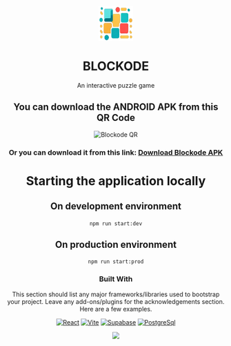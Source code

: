 <!-- PROJECT LOGO -->
<br />
<div align="center">
  <a href="https://github.com/HamzaKhan9/Blockode_FYP">
    <img src="src/assets/blocklyLogo.png" alt="Logo" width="80" height="80">
  </a>

  <h1 align="center">BLOCKODE</h3>

  <p align="center">
    An interactive puzzle game
    <br />
  </p>


## You can download the ANDROID APK from this QR Code

<img src="https://dxmteygfbfqfnzllymfe.supabase.co/storage/v1/object/public/default//blockode-qr.jpeg" alt="Blockode QR" width="200"/>

### Or you can download it from this link: [Download Blockode APK](https://expo.dev/artifacts/eas/tB7Mspvj9iJE5mvSpw5faV.apk)

# Starting the application locally

## On development environment

`npm run start:dev`

## On production environment

`npm run start:prod`

### Built With

This section should list any major frameworks/libraries used to bootstrap your project. Leave any add-ons/plugins for the acknowledgements section. Here are a few examples.

[![React][React.js]][React-url]
[![Vite][Vite.dev]][Vite-url]
[![Supabase][Supabase.js]][Supabase-url]
[![PostgreSql][PostgreSql.org]][PostgreSql-url]

<div>
    <img src="https://readme-typing-svg.demolab.com/?pause=1&size=50&color=f75c7e&center=True&width=1200&height=120&vCenter=True&lines=Click+the+⭐+Star+please .;Any+questions+can+be+asked+in+Issue." />
</div>

</div>

<!-- MARKDOWN LINKS & IMAGES -->
<!-- https://www.markdownguide.org/basic-syntax/#reference-style-links -->
[contributors-shield]: https://img.shields.io/github/contributors/othneildrew/Best-README-Template.svg?style=for-the-badge
[contributors-url]: https://github.com/othneildrew/Best-README-Template/graphs/contributors
[forks-shield]: https://img.shields.io/github/forks/othneildrew/Best-README-Template.svg?style=for-the-badge
[forks-url]: https://github.com/othneildrew/Best-README-Template/network/members
[stars-shield]: https://img.shields.io/github/stars/othneildrew/Best-README-Template.svg?style=for-the-badge
[stars-url]: https://github.com/othneildrew/Best-README-Template/stargazers
[issues-shield]: https://img.shields.io/github/issues/othneildrew/Best-README-Template.svg?style=for-the-badge
[issues-url]: https://github.com/othneildrew/Best-README-Template/issues
[license-shield]: https://img.shields.io/github/license/othneildrew/Best-README-Template.svg?style=for-the-badge
[license-url]: https://github.com/othneildrew/Best-README-Template/blob/master/LICENSE.txt
[linkedin-shield]: https://img.shields.io/badge/-LinkedIn-black.svg?style=for-the-badge&logo=linkedin&colorB=555
[linkedin-url]: https://linkedin.com/in/othneildrew
[product-screenshot]: images/screenshot.png
[Next.js]: https://img.shields.io/badge/next.js-000000?style=for-the-badge&logo=nextdotjs&logoColor=white
[Next-url]: https://nextjs.org/
[React.js]: https://img.shields.io/badge/React-20232A?style=for-the-badge&logo=react&logoColor=61DAFB
[React-url]: https://reactjs.org/
[Supabase.js]: https://shields.io/badge/supabase-black?logo=supabase&style=for-the-badge
[Supabase-url]: https://supabase.com/
[PostgreSql.org]: https://img.shields.io/badge/postgresql-4169e1?style=for-the-badge&logo=postgresql&logoColor=white
[PostgreSql-url]: https://www.postgresql.org/
[Vite.dev]: https://img.shields.io/badge/Vite-646CFF?style=for-the-badge&logo=Vite&logoColor=white
[Vite-url]: https://vite.dev/
[Laravel.com]: https://img.shields.io/badge/Laravel-FF2D20?style=for-the-badge&logo=laravel&logoColor=white
[Laravel-url]: https://laravel.com
[Bootstrap.com]: https://img.shields.io/badge/Bootstrap-563D7C?style=for-the-badge&logo=bootstrap&logoColor=white
[Bootstrap-url]: https://getbootstrap.com
[JQuery.com]: https://img.shields.io/badge/jQuery-0769AD?style=for-the-badge&logo=jquery&logoColor=white
[JQuery-url]: https://jquery.com 
